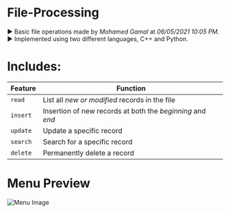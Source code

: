 # File-Processing

► Basic file operations made by *Mohamed Gamal* at *06/05/2021 10:05 PM*. <br>
► Implemented using two different languages, C++ and Python.

	
# Includes:
| Feature | Function |
| --- | --- |
| `read` | List all *new or modified* records in the file |
| `insert` | Insertion of new records at both the *beginning* and *end* |
| `update` | Update a specific record |
| `search` | Search for a specific record |
| `delete` | Permanently delete a record
     
# Menu Preview
![Menu Image](https://i.ibb.co/SJbZP5G/1.png)
